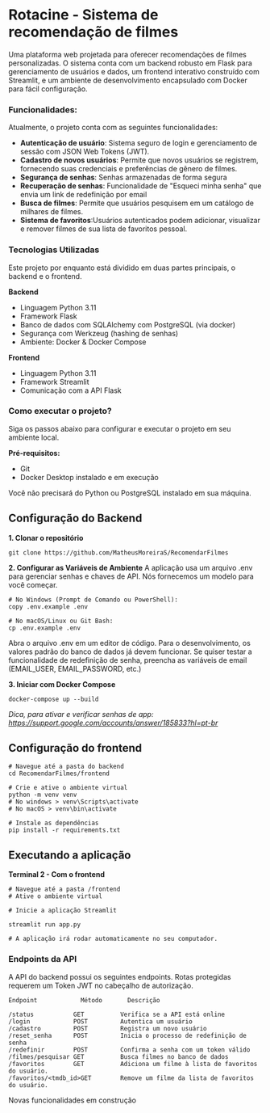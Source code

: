 # Rotacine - Sistema de recomendação de filmes

Uma plataforma web projetada para oferecer recomendações de filmes personalizadas. O sistema conta com um backend robusto em Flask para gerenciamento de usuários e dados, um frontend interativo construído com Streamlit, e um ambiente de desenvolvimento encapsulado com Docker para fácil configuração.

### Funcionalidades:

Atualmente, o projeto conta com as seguintes funcionalidades: 
* **Autenticação de usuário**: Sistema seguro de login e gerenciamento de sessão com JSON Web Tokens (JWT).
* **Cadastro de novos usuários**: Permite que novos usuários se registrem, fornecendo suas credenciais e preferências de gênero de filmes.
* **Segurança de senhas**: Senhas armazenadas de forma segura
* **Recuperação de senhas**: Funcionalidade de "Esqueci minha senha" que envia um link de redefinição por email
* **Busca de filmes**: Permite que usuários pesquisem em um catálogo de milhares de filmes.
* **Sistema de favoritos**:Usuários autenticados podem adicionar, visualizar e remover filmes de sua lista de favoritos pessoal.

### Tecnologias Utilizadas

Este projeto por enquanto está dividido em duas partes principais, o backend e o frontend.

**Backend**
* Linguagem Python 3.11
* Framework Flask
* Banco de dados com SQLAlchemy com PostgreSQL (via docker)
* Segurança com Werkzeug (hashing de senhas)
* Ambiente: Docker & Docker Compose

**Frontend**
* Linguagem Python 3.11
* Framework Streamlit
* Comunicação com a API Flask

### Como executar o projeto?

Siga os passos abaixo para configurar e executar o projeto em seu ambiente local.

**Pré-requisitos:**
* Git
* Docker Desktop instalado e em execução

Você não precisará do Python ou PostgreSQL instalado em sua máquina.

## Configuração do Backend

**1. Clonar o repositório**
```
git clone https://github.com/MatheusMoreiraS/RecomendarFilmes
```

**2. Configurar as Variáveis de Ambiente**
A aplicação usa um arquivo .env para gerenciar senhas e chaves de API. Nós fornecemos um modelo para você começar.
```
# No Windows (Prompt de Comando ou PowerShell):
copy .env.example .env

# No macOS/Linux ou Git Bash:
cp .env.example .env
```
Abra o arquivo .env em um editor de código. Para o desenvolvimento, os valores padrão do banco de dados já devem funcionar. Se quiser testar a funcionalidade de redefinição de senha, preencha as variáveis de email (EMAIL_USER, EMAIL_PASSWORD, etc.)

**3. Iniciar com Docker Compose**
```
docker-compose up --build
```

_Dica, para ativar e verificar senhas de app: https://support.google.com/accounts/answer/185833?hl=pt-br_

## Configuração do frontend
```
# Navegue até a pasta do backend
cd RecomendarFilmes/frontend

# Crie e ative o ambiente virtual
python -m venv venv
# No windows > venv\Scripts\activate
# No macOS > venv\bin\activate

# Instale as dependências
pip install -r requirements.txt
```

## Executando a aplicação

**Terminal 2 - Com o frontend**
```
# Navegue até a pasta /frontend
# Ative o ambiente virtual

# Inicie a aplicação Streamlit

streamlit run app.py

# A aplicação irá rodar automaticamente no seu computador.
```

### Endpoints da API

A API do backend possui os seguintes endpoints. Rotas protegidas requerem um Token JWT no cabeçalho de autorização.
```
Endpoint	        Método	     Descrição	

/status	          GET	       Verifica se a API está online	
/login	          POST	       Autentica um usuário
/cadastro	      POST	       Registra um novo usuário
/reset_senha      POST         Inicia o processo de redefinição de senha
/redefinir	      POST	       Confirma a senha com um token válido
/filmes/pesquisar GET	       Busca filmes no banco de dados
/favoritos        GET	       Adiciona um filme à lista de favoritos do usuário.
/favoritos/<tmdb_id>GET	       Remove um filme da lista de favoritos do usuário.
```

Novas funcionalidades em construção
